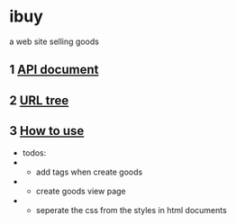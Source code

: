 # ibuy

a web site selling goods

## 1 [API document](doc/API.md)

## 2 [URL tree](doc/url.md)

## 3 [How to use](doc/doc.md)

- todos:
- - add tags when create goods
- - create goods view page
- - seperate the css from the styles in html documents